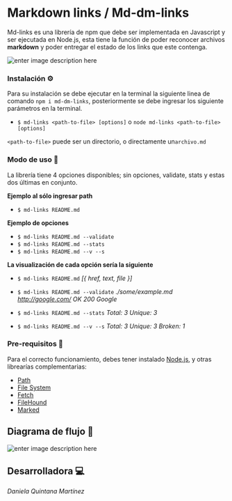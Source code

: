 # Markdown links / Md-dm-links

  

Md-links es una librería de npm que debe ser implementada en Javascript y ser ejecutada en Node.js, esta tiene la función de poder reconocer archivos **markdown** y poder entregar el estado de los links que este contenga.

  

![enter image description here](https://lh3.googleusercontent.com/uNYh9gXQ5aEaWT58lL7bfhfIS1VxLH13nKhXYDsajl0rbOT1u9dEB6NruPFm89BHd-PX88EpqbVX5A)

  
  

### Instalación ⚙

Para su instalación se debe ejecutar en la terminal la siguiente linea de comando `npm i md-dm-links`, posteriormente se debe ingresar los siguiente parámetros en la terminal.

  

 - `$ md-links <path-to-file> [options]` o `node md-links <path-to-file>
   [options]`

 
`<path-to-file>` puede ser un directorio, o directamente un`archivo.md`

  
  

### Modo de uso 📔

La librería tiene 4 opciones disponibles; sin opciones, validate, stats y estas dos últimas en conjunto.

  

**Ejemplo al sólo ingresar path**

 - `$ md-links README.md`

**Ejemplo de opciones**

 - `$ md-links README.md --validate`
 - `$ md-links README.md --stats`
 - `$ md-links README.md --v --s`

  

**La visualización de cada opción sería la siguiente**

 - `$ md-links README.md`
   *[{ href, text, file }]*

 - `$ md-links README.md --validate`
   *./some/example.md http://google.com/ OK 200 Google*

 - `$ md-links README.md --stats`
   *Total: 3 Unique: 3*

 - `$ md-links README.md --v --s`
   *Total: 3 Unique: 3 Broken: 1*

  
  

### Pre-requisitos 🚦

Para el correcto funcionamiento, debes tener instalado [Node.js](https://nodejs.org/), y otras librearías complementarias:

  

-  [Path](https://nodejs.org/api/path.html)
-  [File System](https://nodejs.org/api/fs.html)
-  [Fetch](https://www.npmjs.com/package/fetch)
-  [FileHound](https://www.npmjs.com/package/filehound)
-  [Marked](https://www.npmjs.com/package/marked)

  
  

## Diagrama de flujo 📝

![enter image description here](https://lh3.googleusercontent.com/t_HfDNHi0-vpX2tWfIfFzybqJeP6GyXGDO-67it9a5bLyvc6WByvcpegaSklPljl541iYOaN_k1QMQ)

  
  

## Desarrolladora 💻
*Daniela Quintana Martínez*
